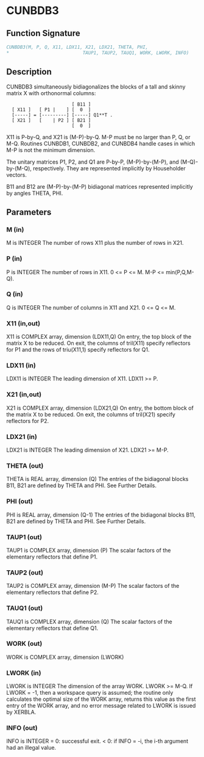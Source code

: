 # CUNBDB3

## Function Signature

```fortran
CUNBDB3(M, P, Q, X11, LDX11, X21, LDX21, THETA, PHI,
*                           TAUP1, TAUP2, TAUQ1, WORK, LWORK, INFO)
```

## Description


 CUNBDB3 simultaneously bidiagonalizes the blocks of a tall and skinny
 matrix X with orthonormal columns:

                            [ B11 ]
      [ X11 ]   [ P1 |    ] [  0  ]
      [-----] = [---------] [-----] Q1**T .
      [ X21 ]   [    | P2 ] [ B21 ]
                            [  0  ]

 X11 is P-by-Q, and X21 is (M-P)-by-Q. M-P must be no larger than P,
 Q, or M-Q. Routines CUNBDB1, CUNBDB2, and CUNBDB4 handle cases in
 which M-P is not the minimum dimension.

 The unitary matrices P1, P2, and Q1 are P-by-P, (M-P)-by-(M-P),
 and (M-Q)-by-(M-Q), respectively. They are represented implicitly by
 Householder vectors.

 B11 and B12 are (M-P)-by-(M-P) bidiagonal matrices represented
 implicitly by angles THETA, PHI.


## Parameters

### M (in)

M is INTEGER The number of rows X11 plus the number of rows in X21.

### P (in)

P is INTEGER The number of rows in X11. 0 <= P <= M. M-P <= min(P,Q,M-Q).

### Q (in)

Q is INTEGER The number of columns in X11 and X21. 0 <= Q <= M.

### X11 (in,out)

X11 is COMPLEX array, dimension (LDX11,Q) On entry, the top block of the matrix X to be reduced. On exit, the columns of tril(X11) specify reflectors for P1 and the rows of triu(X11,1) specify reflectors for Q1.

### LDX11 (in)

LDX11 is INTEGER The leading dimension of X11. LDX11 >= P.

### X21 (in,out)

X21 is COMPLEX array, dimension (LDX21,Q) On entry, the bottom block of the matrix X to be reduced. On exit, the columns of tril(X21) specify reflectors for P2.

### LDX21 (in)

LDX21 is INTEGER The leading dimension of X21. LDX21 >= M-P.

### THETA (out)

THETA is REAL array, dimension (Q) The entries of the bidiagonal blocks B11, B21 are defined by THETA and PHI. See Further Details.

### PHI (out)

PHI is REAL array, dimension (Q-1) The entries of the bidiagonal blocks B11, B21 are defined by THETA and PHI. See Further Details.

### TAUP1 (out)

TAUP1 is COMPLEX array, dimension (P) The scalar factors of the elementary reflectors that define P1.

### TAUP2 (out)

TAUP2 is COMPLEX array, dimension (M-P) The scalar factors of the elementary reflectors that define P2.

### TAUQ1 (out)

TAUQ1 is COMPLEX array, dimension (Q) The scalar factors of the elementary reflectors that define Q1.

### WORK (out)

WORK is COMPLEX array, dimension (LWORK)

### LWORK (in)

LWORK is INTEGER The dimension of the array WORK. LWORK >= M-Q. If LWORK = -1, then a workspace query is assumed; the routine only calculates the optimal size of the WORK array, returns this value as the first entry of the WORK array, and no error message related to LWORK is issued by XERBLA.

### INFO (out)

INFO is INTEGER = 0: successful exit. < 0: if INFO = -i, the i-th argument had an illegal value.

